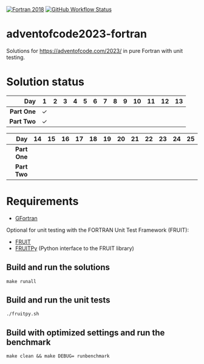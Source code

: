 [![Fortran 2018](https://hbhbnr.github.io/badges/Fortran-2018-blue-fortran-white.svg)](https://fortran-lang.org/)
[![GitHub Workflow Status](https://github.com/HbHbNr/adventofcode2023-fortran/actions/workflows/codequality.yml/badge.svg)](https://github.com/HbHbNr/adventofcode2023-fortran/actions/workflows/codequality.yml)

# adventofcode2023-fortran
Solutions for https://adventofcode.com/2023/ in pure Fortran with unit testing.

# Solution status
| **Day**      | **1** | **2** | **3** | **4** | **5** | **6** | **7** | **8** | **9** | **10** | **11** | **12** | **13** |
|-------------:|:-----:|:-----:|:-----:|:-----:|:-----:|:-----:|:-----:|:-----:|:-----:|:------:|:------:|:------:|:------:|
| **Part One** | ✓     |       |       |       |       |       |       |       |       |        |        |        |        |
| **Part Two** | ✓     |       |       |       |       |       |       |       |       |        |        |        |        |

| **Day**      | **14** | **15** | **16** | **17** | **18** | **19** | **20** | **21** | **22** | **23** | **24** | **25** |
|-------------:|:------:|:------:|:------:|:------:|:------:|:------:|:------:|:------:|:------:|:------:|:------:|:------:|
| **Part One** |        |        |        |        |        |        |         |        |        |        |        |        |
| **Part Two** |        |        |        |        |        |        |         |        |        |        |        |        |

# Requirements
* [GFortran](https://gcc.gnu.org/wiki/GFortran)

Optional for unit testing with the FORTRAN Unit Test Framework (FRUIT):
* [FRUIT](https://sourceforge.net/projects/fortranxunit/)
* [FRUITPy](https://github.com/acroucher/FRUITPy) (Python interface to the FRUIT library)

## Build and run the solutions

    make runall

## Build and run the unit tests

    ./fruitpy.sh

## Build with optimized settings and run the benchmark

    make clean && make DEBUG= runbenchmark
